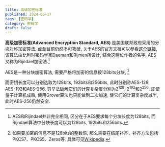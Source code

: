 ```yaml
---
title: 高级加密标准
published: 2024-05-17
tags: [密码学]
category: 密码学
draft: false
---
```


**高级加密标准(Advanced Encryption Standard, AES)** 是美国联邦政府采用的分块对称加密算法, 截至目前仍然不可攻破, 关于AES的官方文档可以参看[这个链接](https://doi.org/10.6028/NIST.FIPS.197-upd1), 该算法由比利时密码学家Daeman和Rijmen所设计, 结合这两位作者的名字, AES又称为Rijndael加密法.[^1] 

[^1]: AES和Rijindael并非完全相同, 区分在于AES要求每个分块长度为128bits, 而Rijndael算法中分块长度可以为128bits, 192bits和256bits.

AES是一种分块加密算法, 需要严格将加密的信息按128bits分块, [^2]

[^2]: 如果要加密的信息不是128bits的整数倍, 那么需要在结尾补齐，补齐方法包括PKCS7、PKCS5、Zeros等, 具体可见[Wikipedia](https://en.wikipedia.org/wiki/PKCS).

 而密钥长度可以分别选取为128bits, 192bits和256bits, 此时分别称AES-128, AES-192和AES-256, 穷举法破解它们的计算复杂度分别为$2^{128}$, $2^{192}$和$2^{256}$. 即使量子计算机成熟, 使用Grover算法也只能做到二次加速, 使它们的计算复杂度减半, 此时AES-256仍然安全.

 
